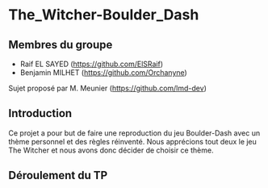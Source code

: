 # The_Witcher-Boulder_Dash

## Membres du groupe

  - Raif EL SAYED (https://github.com/ElSRaif)
  - Benjamin MILHET (https://github.com/Orchanyne)


Sujet proposé par M. Meunier (https://github.com/lmd-dev)

## Introduction
Ce projet a pour but de faire une reproduction du jeu Boulder-Dash avec un thème personnel et des règles réinventé. Nous apprécions tout deux le jeu The Witcher et nous avons donc décider de choisir ce thème.

## Déroulement du TP